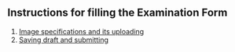 ## Instructions for filling the Examination Form

1. [Image specifications and its uploading](Image.md)
2. [Saving draft and submitting](SaveNSubmit.md)
